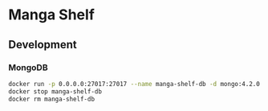 # Manga Shelf

## Development

### MongoDB

```bash
docker run -p 0.0.0.0:27017:27017 --name manga-shelf-db -d mongo:4.2.0
docker stop manga-shelf-db
docker rm manga-shelf-db
```
